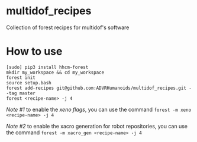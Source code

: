 # multidof_recipes
Collection of forest recipes for multidof's software

# How to use
```
[sudo] pip3 install hhcm-forest
mkdir my_workspace && cd my_workspace
forest init
source setup.bash
forest add-recipes git@github.com:ADVRHumanoids/multidof_recipes.git --tag master
forest <recipe-name> -j 4 
```

*Note #1* to enable the *xeno flags*, you can use the command `forest -m xeno <recipe-name> -j 4`

*Note #2* to enable the xacro generation for robot repositories, you can use the command `forest -m xacro_gen <recipe-name> -j 4`
